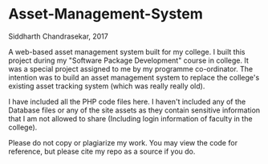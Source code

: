 # Asset-Management-System
Siddharth Chandrasekar, 2017

A web-based asset management system built for my college. I built this project during my "Software Package Development" course in college. It was
a special project assigned to me by my programme co-ordinator. The intention was to build an asset management system to replace the college's
existing asset tracking system (which was really really old).

I have included all the PHP code files here. I haven't included any of the Database files or any of the site assets as they contain sensitive
information that I am not allowed to share (Including login information of faculty in the college).

Please do not copy or plagiarize my work. You may view the code for reference, but please cite my repo as a source if you do.



